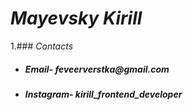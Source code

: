    # _Mayevsky Kirill_
1.### _Contacts_
- #####  *Email-* _feveerverstka@gmail.com_
- #####  *Instagram-* _kirill_frontend_developer_
